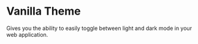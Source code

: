 # Vanilla Theme
Gives you the ability to easily toggle between light and dark mode in your web application.